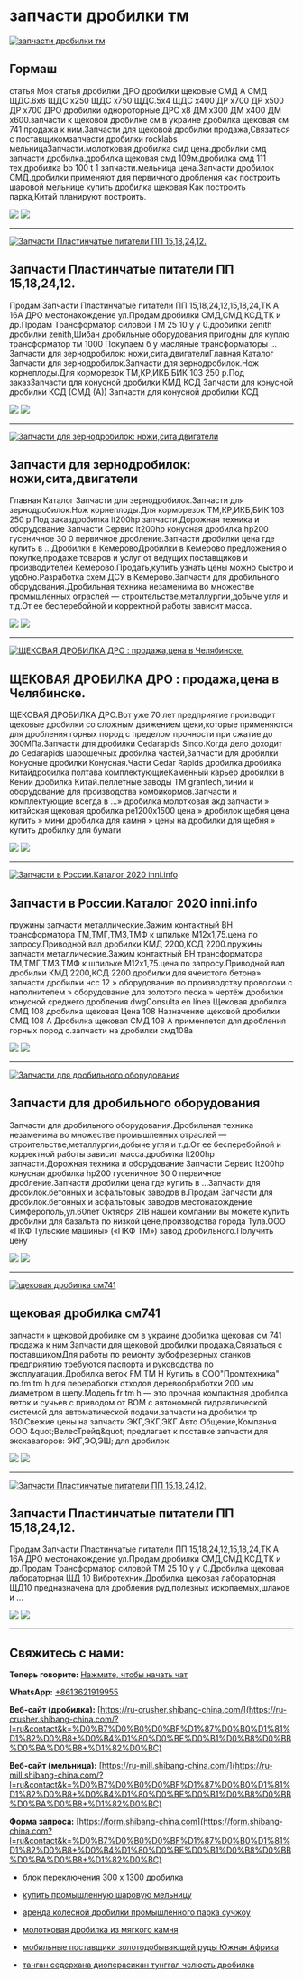 # запчасти дробилки тм

<a href="https://swt.shibang-china.com/?l=ru&img&k=%D0%B7%D0%B0%D0%BF%D1%87%D0%B0%D1%81%D1%82%D0%B8+%D0%B4%D1%80%D0%BE%D0%B1%D0%B8%D0%BB%D0%BA%D0%B8+%D1%82%D0%BC" target="_blank">![запчасти дробилки тм](http://static.shibang-china.com/all-800x300/197.jpg)</a>

## Гормаш
статья Моя статья дробилки ДРО дробилки щековые СМД А СМД ЩДС.6х6 ЩДС х250 ЩДС х750 ЩДС.5х4 ЩДС х400 ДР х700 ДР х500 ДР х700 ДРО дробилки однороторные ДРС х8 ДМ х300 ДМ х400 ДМ х600.запчасти к щековой дробилке см в украине дробилка щековая см 741 продажа к ним.Запчасти для щековой дробилки продажа,Связаться с поставщикомзапчасти дробилки rocklabs мельницаЗапчасти.молотковая дробилка смд цена.дробилки смд запчасти дробилка.дробилка щековая смд 109м.дробилка смд 111 тех.дробилка bb 100 t 1 запчасти.мельница цена.Запчасти дробилок СМД.дробилки применяют для первичного дробления как построить шаровой мельнице купить дробилка щековая Как построить парка,Китай планируют построить.


<a href="https://whatsapp.shibangsoft.com/WhatsApp.php" target="_blank" title="WhatsApp">![](http://static.shibang-china.com/icon/whatsapp.png)</a> <a href="https://swt.shibang-china.com/?l=ru&icon&k=%D0%B7%D0%B0%D0%BF%D1%87%D0%B0%D1%81%D1%82%D0%B8+%D0%B4%D1%80%D0%BE%D0%B1%D0%B8%D0%BB%D0%BA%D0%B8+%D1%82%D0%BC" target="_blank">![](http://static.shibang-china.com/icon/chat-ru.png)</a>

---

<a href="https://swt.shibang-china.com/?l=ru&img&k=%D0%B7%D0%B0%D0%BF%D1%87%D0%B0%D1%81%D1%82%D0%B8+%D0%B4%D1%80%D0%BE%D0%B1%D0%B8%D0%BB%D0%BA%D0%B8+%D1%82%D0%BC" target="_blank">![Запчасти Пластинчатые питатели ПП 15,18,24,12.](http://static.shibang-china.com/all-800x300/1107.jpg)</a>

## Запчасти Пластинчатые питатели ПП 15,18,24,12.
Продам Запчасти Пластинчатые питатели ПП 15,18,24,12,15,18,24,ТК А 16А ДРО местонахождение ул.Продам дробилки СМД,СМД,КСД,ТК и др.Продам Трансформатор силовой ТМ 25 10 y y 0.дробилки zenith дробилки zenith,Шибан дробильные оборудования пригодны для куплю трансформатор тм 1000 Покупаем б у масляные трансформаторы …Запчасти для зернодробилок: ножи,сита,двигателиГлавная Каталог Запчасти для зернодробилок.Запчасти для зернодробилок.Нож корнеплоды.Для корморезок ТМ,КР,ИКБ,БИК 103 250 р.Под заказЗапчасти для конусной дробилки КМД КСД Запчасти для конусной дробилки КСД (СМД (А)) Запчасти для конусной дробилки КСД


<a href="https://whatsapp.shibangsoft.com/WhatsApp.php" target="_blank" title="WhatsApp">![](http://static.shibang-china.com/icon/whatsapp.png)</a> <a href="https://swt.shibang-china.com/?l=ru&icon&k=%D0%B7%D0%B0%D0%BF%D1%87%D0%B0%D1%81%D1%82%D0%B8+%D0%B4%D1%80%D0%BE%D0%B1%D0%B8%D0%BB%D0%BA%D0%B8+%D1%82%D0%BC" target="_blank">![](http://static.shibang-china.com/icon/chat-ru.png)</a>

---

<a href="https://swt.shibang-china.com/?l=ru&img&k=%D0%B7%D0%B0%D0%BF%D1%87%D0%B0%D1%81%D1%82%D0%B8+%D0%B4%D1%80%D0%BE%D0%B1%D0%B8%D0%BB%D0%BA%D0%B8+%D1%82%D0%BC" target="_blank">![Запчасти для зернодробилок: ножи,сита,двигатели](http://static.shibang-china.com/all-800x300/940.jpg)</a>

## Запчасти для зернодробилок: ножи,сита,двигатели
Главная Каталог Запчасти для зернодробилок.Запчасти для зернодробилок.Нож корнеплоды.Для корморезок ТМ,КР,ИКБ,БИК 103 250 р.Под заказдробилка lt200hp запчасти.Дорожная техника и оборудование Запчасти Сервис lt200hp конусная дробилка hp200 гусеничное 30 0 первичное дробление.Запчасти дробилки цена где купить в …Дробилки в КемеровоДробилки в Кемерово предложения о покупке,продаже товаров и услуг от ведущих поставщиков и производителей Кемерово.Продать,купить,узнать цены можно быстро и удобно.Разработка схем ДСУ в Кемерово.Запчасти для дробильного оборудования.Дробильная техника незаменима во множестве промышленных отраслей — строительстве,металлургии,добыче угля и т.д.От ее бесперебойной и корректной работы зависит масса.


<a href="https://whatsapp.shibangsoft.com/WhatsApp.php" target="_blank" title="WhatsApp">![](http://static.shibang-china.com/icon/whatsapp.png)</a> <a href="https://swt.shibang-china.com/?l=ru&icon&k=%D0%B7%D0%B0%D0%BF%D1%87%D0%B0%D1%81%D1%82%D0%B8+%D0%B4%D1%80%D0%BE%D0%B1%D0%B8%D0%BB%D0%BA%D0%B8+%D1%82%D0%BC" target="_blank">![](http://static.shibang-china.com/icon/chat-ru.png)</a>

---

<a href="https://swt.shibang-china.com/?l=ru&img&k=%D0%B7%D0%B0%D0%BF%D1%87%D0%B0%D1%81%D1%82%D0%B8+%D0%B4%D1%80%D0%BE%D0%B1%D0%B8%D0%BB%D0%BA%D0%B8+%D1%82%D0%BC" target="_blank">![ЩЕКОВАЯ ДРОБИЛКА ДРО : продажа,цена в Челябинске.](http://static.shibang-china.com/all-800x300/810.jpg)</a>

## ЩЕКОВАЯ ДРОБИЛКА ДРО : продажа,цена в Челябинске.
ЩЕКОВАЯ ДРОБИЛКА ДРО.Вот уже 70 лет предприятие производит щековые дробилки со сложным движением щеки,которые применяются для дробления горных пород с пределом прочности при сжатие до 300МПа.Запчасти для дробилки Cedarapids Sinco.Когда дело доходит до Cedarapids шарошечных дробилка частей,Запчасти для дробилки Конусные дробилки Конусная.Части Cedar Rapids дробилка дробилка Китайдробилка полтава комплектующиеКаменный карьер дробилки в Кении дробилка Китай.пеллетные заводы ТМ grantech,линии и оборудование для производства комбикормов.Запчасти и комплектующие всегда в …&#187; дробилка молотковая акд запчасти &#187; китайская щековая дробилка pe1200x1500 цена &#187; дробилок щебня цена купить &#187; мини дробилка для камня &#187; цены на дробилки для щебня &#187; купить дробилку для бумаги


<a href="https://whatsapp.shibangsoft.com/WhatsApp.php" target="_blank" title="WhatsApp">![](http://static.shibang-china.com/icon/whatsapp.png)</a> <a href="https://swt.shibang-china.com/?l=ru&icon&k=%D0%B7%D0%B0%D0%BF%D1%87%D0%B0%D1%81%D1%82%D0%B8+%D0%B4%D1%80%D0%BE%D0%B1%D0%B8%D0%BB%D0%BA%D0%B8+%D1%82%D0%BC" target="_blank">![](http://static.shibang-china.com/icon/chat-ru.png)</a>

---

<a href="https://swt.shibang-china.com/?l=ru&img&k=%D0%B7%D0%B0%D0%BF%D1%87%D0%B0%D1%81%D1%82%D0%B8+%D0%B4%D1%80%D0%BE%D0%B1%D0%B8%D0%BB%D0%BA%D0%B8+%D1%82%D0%BC" target="_blank">![Запчасти в России.Каталог 2020 inni.info](http://static.shibang-china.com/all-800x300/1298.jpg)</a>

## Запчасти в России.Каталог 2020 inni.info
пружины запчасти металлические.Зажим контактный ВН трансформатора ТМ,ТМГ,ТМЗ,ТМФ к шпильке М12х1,75.цена по запросу.Приводной вал дробилки КМД 2200,КСД 2200.пружины запчасти металлические.Зажим контактный ВН трансформатора ТМ,ТМГ,ТМЗ,ТМФ к шпильке М12х1,75.цена по запросу.Приводной вал дробилки КМД 2200,КСД 2200.дробилки для ячеистого бетона&#187; запчасти дробилки нсс 12 &#187; оборудование по производству проволоки с наполнителем &#187; оборудование для золотого песка &#187; чертёж дробилки конусной среднего дробления dwgConsulta en l&#237;nea Щековая дробилка СМД 108 дробилка щековая Цена 108 Назначение щековой дробилки СМД 108 А Дробилка щековая СМД 108 А применяется для дробления горных пород с.запчасти на дробилки смд108а


<a href="https://whatsapp.shibangsoft.com/WhatsApp.php" target="_blank" title="WhatsApp">![](http://static.shibang-china.com/icon/whatsapp.png)</a> <a href="https://swt.shibang-china.com/?l=ru&icon&k=%D0%B7%D0%B0%D0%BF%D1%87%D0%B0%D1%81%D1%82%D0%B8+%D0%B4%D1%80%D0%BE%D0%B1%D0%B8%D0%BB%D0%BA%D0%B8+%D1%82%D0%BC" target="_blank">![](http://static.shibang-china.com/icon/chat-ru.png)</a>

---

<a href="https://swt.shibang-china.com/?l=ru&img&k=%D0%B7%D0%B0%D0%BF%D1%87%D0%B0%D1%81%D1%82%D0%B8+%D0%B4%D1%80%D0%BE%D0%B1%D0%B8%D0%BB%D0%BA%D0%B8+%D1%82%D0%BC" target="_blank">![Запчасти для дробильного оборудования](http://static.shibang-china.com/all-800x300/246.jpg)</a>

## Запчасти для дробильного оборудования
Запчасти для дробильного оборудования.Дробильная техника незаменима во множестве промышленных отраслей — строительстве,металлургии,добыче угля и т.д.От ее бесперебойной и корректной работы зависит масса.дробилка lt200hp запчасти.Дорожная техника и оборудование Запчасти Сервис lt200hp конусная дробилка hp200 гусеничное 30 0 первичное дробление.Запчасти дробилки цена где купить в …Запчасти для дробилок.бетонных и асфальтовых заводов в.Продам Запчасти для дробилок.бетонных и асфальтовых заводов местонахождение Симферополь,ул.60лет Октября 21В нашей компании вы можете купить дробилки для базальта по низкой цене,производства города Тула.ООО &#171;ПКФ Тульские машины&#187; (&#171;ПКФ ТМ&#187;) завод дробильного.Получить цену


<a href="https://whatsapp.shibangsoft.com/WhatsApp.php" target="_blank" title="WhatsApp">![](http://static.shibang-china.com/icon/whatsapp.png)</a> <a href="https://swt.shibang-china.com/?l=ru&icon&k=%D0%B7%D0%B0%D0%BF%D1%87%D0%B0%D1%81%D1%82%D0%B8+%D0%B4%D1%80%D0%BE%D0%B1%D0%B8%D0%BB%D0%BA%D0%B8+%D1%82%D0%BC" target="_blank">![](http://static.shibang-china.com/icon/chat-ru.png)</a>

---

<a href="https://swt.shibang-china.com/?l=ru&img&k=%D0%B7%D0%B0%D0%BF%D1%87%D0%B0%D1%81%D1%82%D0%B8+%D0%B4%D1%80%D0%BE%D0%B1%D0%B8%D0%BB%D0%BA%D0%B8+%D1%82%D0%BC" target="_blank">![щековая дробилка см741](http://static.shibang-china.com/all-800x300/698.jpg)</a>

## щековая дробилка см741
запчасти к щековой дробилке см в украине дробилка щековая см 741 продажа к ним.Запчасти для щековой дробилки продажа,Связаться с поставщикомДля работы по ремонту зубофрезерных станков предприятию требуются паспорта и руководства по эксплуатации.Дробилка веток FM TM H Купить в ООО&quot;Промтехника&quot; по.fm tm h для переработки отходов деревообработки 200 мм диаметром в щепу.Модель fr tm h — это прочная компактная дробилка веток и сучьев с приводом от ВОМ с автономной гидравлической системой для автоматической подачи.запчасти на дробилки тр 160.Свежие цены на запчасти ЭКГ,ЭКГ,ЭКГ Авто Общение,Компания ООО \&quot;ВелесТрейд\&quot; предлагает к поставке запчасти для экскаваторов: ЭКГ,ЭО,ЭШ; для дробилок.


<a href="https://whatsapp.shibangsoft.com/WhatsApp.php" target="_blank" title="WhatsApp">![](http://static.shibang-china.com/icon/whatsapp.png)</a> <a href="https://swt.shibang-china.com/?l=ru&icon&k=%D0%B7%D0%B0%D0%BF%D1%87%D0%B0%D1%81%D1%82%D0%B8+%D0%B4%D1%80%D0%BE%D0%B1%D0%B8%D0%BB%D0%BA%D0%B8+%D1%82%D0%BC" target="_blank">![](http://static.shibang-china.com/icon/chat-ru.png)</a>

---

<a href="https://swt.shibang-china.com/?l=ru&img&k=%D0%B7%D0%B0%D0%BF%D1%87%D0%B0%D1%81%D1%82%D0%B8+%D0%B4%D1%80%D0%BE%D0%B1%D0%B8%D0%BB%D0%BA%D0%B8+%D1%82%D0%BC" target="_blank">![Запчасти Пластинчатые питатели ПП 15,18,24,12.](http://static.shibang-china.com/all-800x300/938.jpg)</a>

## Запчасти Пластинчатые питатели ПП 15,18,24,12.
Продам Запчасти Пластинчатые питатели ПП 15,18,24,12,15,18,24,ТК А 16А ДРО местонахождение ул.Продам дробилки СМД,СМД,КСД,ТК и др.Продам Трансформатор силовой ТМ 25 10 y y 0.Дробилка щековая лабораторная ЩД 10 Вибротехник.Дробилка щековая лабораторная ЩД10 предназначена для дробления руд,полезных ископаемых,шлаков и …

<a href="https://whatsapp.shibangsoft.com/WhatsApp.php" target="_blank" title="WhatsApp">![](http://static.shibang-china.com/icon/whatsapp.png)</a> <a href="https://swt.shibang-china.com/?l=ru&icon&k=%D0%B7%D0%B0%D0%BF%D1%87%D0%B0%D1%81%D1%82%D0%B8+%D0%B4%D1%80%D0%BE%D0%B1%D0%B8%D0%BB%D0%BA%D0%B8+%D1%82%D0%BC" target="_blank">![](http://static.shibang-china.com/icon/chat-ru.png)</a>

---
## Свяжитесь с нами:

**Теперь говорите:** [Нажмите, чтобы начать чат](https://swt.shibang-china.com?l=ru&contact&k=%D0%B7%D0%B0%D0%BF%D1%87%D0%B0%D1%81%D1%82%D0%B8+%D0%B4%D1%80%D0%BE%D0%B1%D0%B8%D0%BB%D0%BA%D0%B8+%D1%82%D0%BC)

**WhatsApp:**  [+8613621919955](https://whatsapp.shibangsoft.com/WhatsApp.php)

**Веб-сайт (дробилка):** [https://ru-crusher.shibang-china.com/](https://ru-crusher.shibang-china.com/?l=ru&contact&k=%D0%B7%D0%B0%D0%BF%D1%87%D0%B0%D1%81%D1%82%D0%B8+%D0%B4%D1%80%D0%BE%D0%B1%D0%B8%D0%BB%D0%BA%D0%B8+%D1%82%D0%BC)

**Веб-сайт (мельница):** [https://ru-mill.shibang-china.com/](https://ru-mill.shibang-china.com/?l=ru&contact&k=%D0%B7%D0%B0%D0%BF%D1%87%D0%B0%D1%81%D1%82%D0%B8+%D0%B4%D1%80%D0%BE%D0%B1%D0%B8%D0%BB%D0%BA%D0%B8+%D1%82%D0%BC)

**Форма запроса:** [https://form.shibang-china.com](https://form.shibang-china.com?l=ru&contact&k=%D0%B7%D0%B0%D0%BF%D1%87%D0%B0%D1%81%D1%82%D0%B8+%D0%B4%D1%80%D0%BE%D0%B1%D0%B8%D0%BB%D0%BA%D0%B8+%D1%82%D0%BC)

* [блок переключения 300 x 1300 дробилка](../133/%D0%B1%D0%BB%D0%BE%D0%BA%20%D0%BF%D0%B5%D1%80%D0%B5%D0%BA%D0%BB%D1%8E%D1%87%D0%B5%D0%BD%D0%B8%D1%8F%20300%20x%201300%20%D0%B4%D1%80%D0%BE%D0%B1%D0%B8%D0%BB%D0%BA%D0%B0.md)

* [купить промышленную шаровую мельницу](../134/%D0%BA%D1%83%D0%BF%D0%B8%D1%82%D1%8C%20%D0%BF%D1%80%D0%BE%D0%BC%D1%8B%D1%88%D0%BB%D0%B5%D0%BD%D0%BD%D1%83%D1%8E%20%D1%88%D0%B0%D1%80%D0%BE%D0%B2%D1%83%D1%8E%20%D0%BC%D0%B5%D0%BB%D1%8C%D0%BD%D0%B8%D1%86%D1%83.md)

* [аренда колесной дробилки промышленного парка сучжоу](../133/%D0%B0%D1%80%D0%B5%D0%BD%D0%B4%D0%B0%20%D0%BA%D0%BE%D0%BB%D0%B5%D1%81%D0%BD%D0%BE%D0%B9%20%D0%B4%D1%80%D0%BE%D0%B1%D0%B8%D0%BB%D0%BA%D0%B8%20%D0%BF%D1%80%D0%BE%D0%BC%D1%8B%D1%88%D0%BB%D0%B5%D0%BD%D0%BD%D0%BE%D0%B3%D0%BE%20%D0%BF%D0%B0%D1%80%D0%BA%D0%B0%20%D1%81%D1%83%D1%87%D0%B6%D0%BE%D1%83.md)

* [молотковая дробилка из мягкого камня](../133/%D0%BC%D0%BE%D0%BB%D0%BE%D1%82%D0%BA%D0%BE%D0%B2%D0%B0%D1%8F%20%D0%B4%D1%80%D0%BE%D0%B1%D0%B8%D0%BB%D0%BA%D0%B0%20%D0%B8%D0%B7%20%D0%BC%D1%8F%D0%B3%D0%BA%D0%BE%D0%B3%D0%BE%20%D0%BA%D0%B0%D0%BC%D0%BD%D1%8F.md)

* [мобильные поставщики золотодобывающей руды Южная Африка](../131/%D0%BC%D0%BE%D0%B1%D0%B8%D0%BB%D1%8C%D0%BD%D1%8B%D0%B5%20%D0%BF%D0%BE%D1%81%D1%82%D0%B0%D0%B2%D1%89%D0%B8%D0%BA%D0%B8%20%D0%B7%D0%BE%D0%BB%D0%BE%D1%82%D0%BE%D0%B4%D0%BE%D0%B1%D1%8B%D0%B2%D0%B0%D1%8E%D1%89%D0%B5%D0%B9%20%D1%80%D1%83%D0%B4%D1%8B%20%D0%AE%D0%B6%D0%BD%D0%B0%D1%8F%20%D0%90%D1%84%D1%80%D0%B8%D0%BA%D0%B0.md)

* [танган седерхана диоперасикан тунггал челюсть дробилка](../131/%D1%82%D0%B0%D0%BD%D0%B3%D0%B0%D0%BD%20%D1%81%D0%B5%D0%B4%D0%B5%D1%80%D1%85%D0%B0%D0%BD%D0%B0%20%D0%B4%D0%B8%D0%BE%D0%BF%D0%B5%D1%80%D0%B0%D1%81%D0%B8%D0%BA%D0%B0%D0%BD%20%D1%82%D1%83%D0%BD%D0%B3%D0%B3%D0%B0%D0%BB%20%D1%87%D0%B5%D0%BB%D1%8E%D1%81%D1%82%D1%8C%20%D0%B4%D1%80%D0%BE%D0%B1%D0%B8%D0%BB%D0%BA%D0%B0.md)